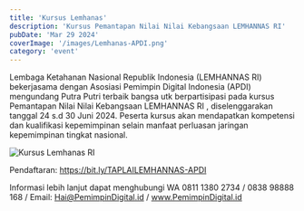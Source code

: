 ```yaml
---
title: 'Kursus Lemhanas'
description: 'Kursus Pemantapan Nilai Nilai Kebangsaan LEMHANNAS RI'
pubDate: 'Mar 29 2024'
coverImage: '/images/Lemhanas-APDI.png'
category: 'event'
---
```

Lembaga Ketahanan Nasional Republik Indonesia (LEMHANNAS RI) bekerjasama dengan Asosiasi Pemimpin Digital Indonesia (APDI) mengundang Putra Putri terbaik bangsa utk berpartisipasi pada kursus Pemantapan Nilai Nilai Kebangsaan LEMHANNAS RI , diselenggarakan tanggal 24 s.d 30 Juni 2024.
Peserta kursus akan mendapatkan kompetensi dan kualifikasi kepemimpinan selain manfaat perluasan jaringan kepemimpinan tingkat nasional.

![Kursus Lemhanas RI](/images/Lemhanas.jpg)

Pendaftaran: https://bit.ly/TAPLAILEMHANNAS-APDI

Informasi lebih lanjut dapat menghubungi WA 0811 1380 2734 / 0838 98888 168 / Email: Hai@PemimpinDigital.id / www.PemimpinDigital.id

